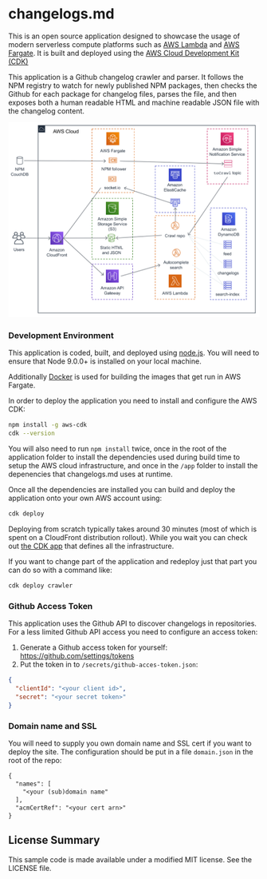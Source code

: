# changelogs.md

This is an open source application designed to showcase the usage of modern serverless compute platforms such as [AWS Lambda](https://aws.amazon.com/lambda/) and [AWS Fargate](https://aws.amazon.com/blogs/aws/aws-fargate/). It is built and deployed using the [AWS Cloud Development Kit (CDK)](https://docs.aws.amazon.com/CDK/latest/userguide/what-is.html)

This application is a Github changelog crawler and parser. It follows the NPM registry to watch for newly published NPM packages, then checks the Github for each package for changelog files, parses the file, and then exposes both a human readable HTML and machine readable JSON file with the changelog content.

![architecture diagram](/docs/architecture.png)

### Development Environment

This application is coded, built, and deployed using [node.js](https://nodejs.org/en/). You will need to ensure that Node 9.0.0+ is installed on your local machine.

Additionally [Docker](https://www.docker.com/) is used for building the images that get run in AWS Fargate.

In order to deploy the application you need to install and configure the AWS CDK:

```bash
npm install -g aws-cdk
cdk --version
```

You will also need to run `npm install` twice, once in the root of the application folder to install the dependencies used during build time to setup the AWS cloud infrastructure, and once in the `/app` folder to install the depenencies that changelogs.md uses at runtime.

Once all the dependencies are installed you can build and deploy the application onto your own AWS account using:

```bash
cdk deploy
```

Deploying from scratch typically takes around 30 minutes (most of which is spent on a CloudFront distribution rollout). While you wait you can check out [the CDK app](/changelogs-md.js) that defines all the infrastructure.

If you want to change part of the application and redeploy just that part you can do so with a command like:

```bash
cdk deploy crawler
```

### Github Access Token

This application uses the Github API to discover changelogs in repositories. For a less limited Github API access you need to configure an access token:

1) Generate a Github access token for yourself: https://github.com/settings/tokens
2) Put the token in to `/secrets/github-acces-token.json`:

```json
{
  "clientId": "<your client id>",
  "secret": "<your secret token>"
}
```

### Domain name and SSL

You will need to supply you own domain name and SSL cert if you want to deploy the site. The configuration should be put in a file `domain.json` in the root of the repo:

```
{
  "names": [
    "<your (sub)domain name"
  ],
  "acmCertRef": "<your cert arn>"
}
```

## License Summary

 This sample code is made available under a modified MIT license. See the LICENSE file.